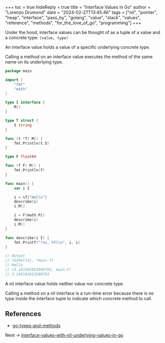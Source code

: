 +++
toc = true
hideReply = true
title = "Interface Values in Go"
author = "Lorenzo Drumond"
date = "2024-02-27T13:45:46"
tags = ["nil",  "pointer",  "heap",  "interface",  "pass_by",  "golang",  "value",  "stack",  "values",  "reference",  "methods",  "for_the_love_of_go",  "programming"]
+++


Under the hood, interface values can be thought of as a tuple of a value and a concrete type:  `(value, type)`

An interface value holds a value of a specific underlying concrete type.

Calling a method on an interface value executes the method of the same name on its underlying type.

```go
package main

import (
	"fmt"
	"math"
)

type I interface {
	M()
}

type T struct {
	S string
}

func (t *T) M() {
	fmt.Println(t.S)
}

type F float64

func (f F) M() {
	fmt.Println(f)
}

func main() {
	var i I

	i = &T{"Hello"}
	describe(i)
	i.M()

	i = F(math.Pi)
	describe(i)
	i.M()
}

func describe(i I) {
	fmt.Printf("(%v, %T)\n", i, i)
}

// Output
// (&{Hello}, *main.T)
// Hello
// (3.141592653589793, main.F)
// 3.141592653589793
```

A nil interface value holds neither value nor concrete type.

Calling a method on a nil interface is a run-time error because there is no type inside the interface tuple to indicate which concrete method to call.

## References
- [go-types-and-methods](/wiki/go-types-and-methods/)

Next -> [interface-values-with-nil-underlying-values-in-go](/wiki/interface-values-with-nil-underlying-values-in-go/)
